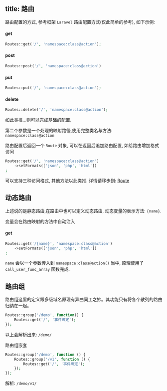 title: 路由
---
路由配置的方式, 参考框架 `Laravel` 路由配置方式(仅此简单的参考), 如下示例:

#### get

```php
Routes::get('/', 'namespace:class@action');
```

#### post

```php
Routes::post('/', 'namespace:class@action')
```

#### put

```php
Routes::put('/', 'namespace:class@action');
```

#### delete

```php
Routes::delete('/', 'namespace:class@action');
```

如此类推...则可以完成基础的配置.

第二个参数是一个处理的映射路径,使用完整类名与方法: `namespace:class@action`

路由配置后返回一个 `Route` 对象, 可以在返回后追加路由配置, 如给路由增加格式访问

```php
Routes::get('/', 'namespace:class@action')
    ->setFormats(['json', 'php', 'html'])
;
```

可以支持三种访问格式, 其他方法以此类推. 详情请移步到: [Route]()

## 动态路由

上述说的是静态路由,在路由中也可以定义动态路由, 动态变量的表示方法: `{name}`.

变量会在路由映射的方法中自动注入

#### get

```php
Routes::get('/{name}', 'namespace:class@action')
    ->setFormats(['json', 'php', 'html'])
;
```

`name` 会以一个参数传入到 `namespace:class@action()` 当中, 原理使用了 `call_user_func_array` 函数完成.

## 路由组

路由组这里的定义跟多级域名原理有异曲同工之妙。其功能只有将各个散列的路由归纳在一起。

```php
Routes::group('/demo', function() {
	Routes::get('/', '事件绑定');
});
```

以上会解析出来: `/demo/`

路由组嵌套

```php
Routes::group('/demo', function () {
	Routes::group('/v1', function () {
    	Routes::get('/', '事件绑定');
    });
});
```

解析: `/demo/v1/`